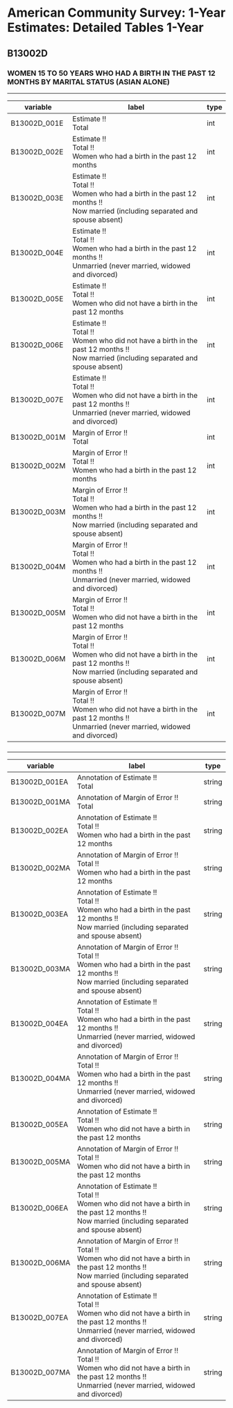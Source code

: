 # American Community Survey: 1-Year Estimates: Detailed Tables 1-Year

## B13002D

### WOMEN 15 TO 50 YEARS WHO HAD A BIRTH IN THE PAST 12 MONTHS BY MARITAL STATUS (ASIAN ALONE)

___

| variable | label | type |
| ----- | ----- | ----- |
| B13002D_001E | Estimate !!<br>Total | int |
| B13002D_002E | Estimate !!<br>Total !!<br>Women who had a birth in the past 12 months | int |
| B13002D_003E | Estimate !!<br>Total !!<br>Women who had a birth in the past 12 months !!<br>Now married (including separated and spouse absent) | int |
| B13002D_004E | Estimate !!<br>Total !!<br>Women who had a birth in the past 12 months !!<br>Unmarried (never married, widowed and divorced) | int |
| B13002D_005E | Estimate !!<br>Total !!<br>Women who did not have a birth in the past 12 months | int |
| B13002D_006E | Estimate !!<br>Total !!<br>Women who did not have a birth in the past 12 months !!<br>Now married (including separated and spouse absent) | int |
| B13002D_007E | Estimate !!<br>Total !!<br>Women who did not have a birth in the past 12 months !!<br>Unmarried (never married, widowed and divorced) | int |
| B13002D_001M | Margin of Error !!<br>Total | int |
| B13002D_002M | Margin of Error !!<br>Total !!<br>Women who had a birth in the past 12 months | int |
| B13002D_003M | Margin of Error !!<br>Total !!<br>Women who had a birth in the past 12 months !!<br>Now married (including separated and spouse absent) | int |
| B13002D_004M | Margin of Error !!<br>Total !!<br>Women who had a birth in the past 12 months !!<br>Unmarried (never married, widowed and divorced) | int |
| B13002D_005M | Margin of Error !!<br>Total !!<br>Women who did not have a birth in the past 12 months | int |
| B13002D_006M | Margin of Error !!<br>Total !!<br>Women who did not have a birth in the past 12 months !!<br>Now married (including separated and spouse absent) | int |
| B13002D_007M | Margin of Error !!<br>Total !!<br>Women who did not have a birth in the past 12 months !!<br>Unmarried (never married, widowed and divorced) | int |
### 

___

| variable | label | type |
| ----- | ----- | ----- |
| B13002D_001EA | Annotation of Estimate !!<br>Total | string |
| B13002D_001MA | Annotation of Margin of Error !!<br>Total | string |
| B13002D_002EA | Annotation of Estimate !!<br>Total !!<br>Women who had a birth in the past 12 months | string |
| B13002D_002MA | Annotation of Margin of Error !!<br>Total !!<br>Women who had a birth in the past 12 months | string |
| B13002D_003EA | Annotation of Estimate !!<br>Total !!<br>Women who had a birth in the past 12 months !!<br>Now married (including separated and spouse absent) | string |
| B13002D_003MA | Annotation of Margin of Error !!<br>Total !!<br>Women who had a birth in the past 12 months !!<br>Now married (including separated and spouse absent) | string |
| B13002D_004EA | Annotation of Estimate !!<br>Total !!<br>Women who had a birth in the past 12 months !!<br>Unmarried (never married, widowed and divorced) | string |
| B13002D_004MA | Annotation of Margin of Error !!<br>Total !!<br>Women who had a birth in the past 12 months !!<br>Unmarried (never married, widowed and divorced) | string |
| B13002D_005EA | Annotation of Estimate !!<br>Total !!<br>Women who did not have a birth in the past 12 months | string |
| B13002D_005MA | Annotation of Margin of Error !!<br>Total !!<br>Women who did not have a birth in the past 12 months | string |
| B13002D_006EA | Annotation of Estimate !!<br>Total !!<br>Women who did not have a birth in the past 12 months !!<br>Now married (including separated and spouse absent) | string |
| B13002D_006MA | Annotation of Margin of Error !!<br>Total !!<br>Women who did not have a birth in the past 12 months !!<br>Now married (including separated and spouse absent) | string |
| B13002D_007EA | Annotation of Estimate !!<br>Total !!<br>Women who did not have a birth in the past 12 months !!<br>Unmarried (never married, widowed and divorced) | string |
| B13002D_007MA | Annotation of Margin of Error !!<br>Total !!<br>Women who did not have a birth in the past 12 months !!<br>Unmarried (never married, widowed and divorced) | string |


